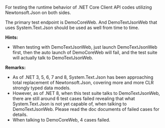 ﻿For testing the runtime behavior of .NET Core Client API codes utilizing Newtonsoft.Json on both sides.

The primary test endpoint is DemoCoreWeb. And DemoTextJsonWeb that uses System.Text.Json should be used as well from time to time.

**Hints:**

* When testing with DemoTextJsonWeb, just launch DemoTextJsonWeb first, then the auto launch of DemoCoreWeb will fail, and the test suite will actually talk to DemoTextJsonWeb.


**Remarks:**

* As of .NET 3, 5, 6, 7 and 8, System.Text.Json has been approaching total replacement of Newtonsoft.Json, covering more and more CLR strongly typed data models. 
* However, as of .NET 8, when this test suite talks to DemoTextJsonWeb, there are still around 6 test cases failed revealing that what System.Text.Json is not yet capable of, when talking to DemoTextJsonWeb. Please read the doc documents of failed cases for details.
* When talking to DemoCoreWeb, 4 cases failed.
